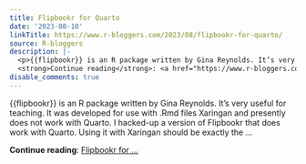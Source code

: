 ```yaml
---
title: Flipbookr for Quarto
date: '2023-08-10'
linkTitle: https://www.r-bloggers.com/2023/08/flipbookr-for-quarto/
source: R-bloggers
description: |-
  <p>{{flipbookr}} is an R package written by Gina Reynolds. It’s very useful for teaching. It was developed for use with .Rmd files Xaringan and presently does not work with Quarto. I hacked-up a version of Flipbookr that does work with Quarto. Using it with Xaringan should be exactly the ...</p>
  <strong>Continue reading</strong>: <a href="https://www.r-bloggers.com/2023/08/flipbookr-for-quarto/">Flipbookr for ...
disable_comments: true
---
```

<p>{{flipbookr}} is an R package written by Gina Reynolds. It’s very useful for teaching. It was developed for use with .Rmd files Xaringan and presently does not work with Quarto. I hacked-up a version of Flipbookr that does work with Quarto. Using it with Xaringan should be exactly the ...</p>
<strong>Continue reading</strong>: <a href="https://www.r-bloggers.com/2023/08/flipbookr-for-quarto/">Flipbookr for ...